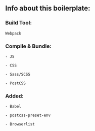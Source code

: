 

## Info about this boilerplate:

### Build Tool: 

```
Webpack
```



### Compile & Bundle:

```
- JS

- CSS

- Sass/SCSS

- PostCSS

```



### Added:

```
- Babel

- postcss-preset-env

- Browserlist
```
